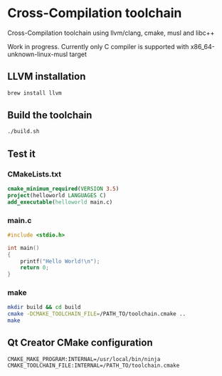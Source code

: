 # Cross-Compilation toolchain

Cross-Compilation toolchain using llvm/clang, cmake, musl and libc++

Work in progress. Currently only C compiler is supported
with x86_64-unknown-linux-musl target

## LLVM installation

```bash
brew install llvm
```

## Build the toolchain

```bash
./build.sh
```

## Test it

### CMakeLists.txt

```cmake
cmake_minimum_required(VERSION 3.5)
project(helloworld LANGUAGES C)
add_executable(helloworld main.c)
```

### main.c

```c
#include <stdio.h>

int main()
{
    printf("Hello World!\n");
    return 0;
}
```

### make

```bash
mkdir build && cd build
cmake -DCMAKE_TOOLCHAIN_FILE=/PATH_TO/toolchain.cmake ..
make
```

## Qt Creator CMake configuration

```qtcreator
CMAKE_MAKE_PROGRAM:INTERNAL=/usr/local/bin/ninja
CMAKE_TOOLCHAIN_FILE:INTERNAL=/PATH_TO/toolchain.cmake
```

